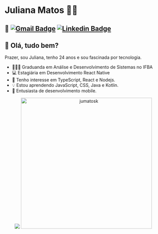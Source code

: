 # Juliana Matos 👩‍💻
## 📍 [![Gmail Badge](https://img.shields.io/badge/-Gmail-D44638?style=flat-square&logo=Gmail&logoColor=white&link=mailto:jumatosk@gmail.com)](mailto:jumatosk@gmail.com) [![Linkedin Badge](https://img.shields.io/badge/-LinkedIn-006192?style=flat-square&logo=Linkedin&logoColor=white&link=https://www.linkedin.com/in/jumatosk/)](https://www.linkedin.com/in/jumatosk/) 

## 👋 Olá, tudo bem?
Prazer, sou Juliana, tenho 24 anos e sou fascinada por tecnologia.

 - 👩🏻‍🎓 Graduanda em Análise e Desenvolvimento de Sistemas no IFBA
 - 💻 Estagiária em Desenvolvimento React Native
 - 📝 Tenho interesse em TypeScript, React e Nodejs.
 - 💡 Estou aprendendo JavaScript, CSS, Java e Kotlin.
  - 📱  Entusiasta de desenvolvimento mobile.


<p align = "center">
  <a href="https://github.com/jumatosk"><img src="https://github-readme-stats.vercel.app/api/top-langs/?username=jumatosk&layout=compact&theme=dark"/></a> 
  <a href="https://github.com/jumatosk"><img width="420px" src="https://github-readme-stats.vercel.app/api?username=jumatosk&show_icons=true&theme=dark&include_all_commits=true&count_private=true" alt="jumatosk"/></a>
</p>
